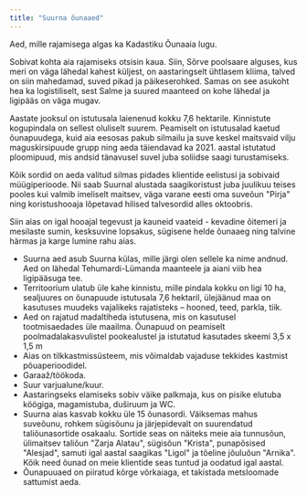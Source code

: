 ```yaml
---
title: "Suurna õunaaed"
---
```


Aed, mille rajamisega algas ka Kadastiku Õunaaia lugu.

Sobivat kohta aia rajamiseks otsisin kaua. Siin, Sõrve poolsaare alguses, kus meri on väga lähedal kahest küljest, on aastaringselt ühtlasem kliima, talved on siin mahedamad, suved pikad ja päikeserohked. Samas on see asukoht hea ka logistiliselt, sest Salme ja suured maanteed on kohe lähedal ja ligipääs on väga mugav.

Aastate jooksul on istutusala laienenud kokku 7,6 hektarile. Kinnistute kogupindala on sellest oluliselt suurem. Peamiselt on istutusalad kaetud õunapuudega, kuid aia eesosas pakub silmailu ja suve keskel maitsvaid vilju maguskirsipuude grupp ning aeda täiendavad ka 2021. aastal istutatud ploomipuud, mis andsid tänavusel suvel juba soliidse saagi turustamiseks.

Kõik sordid on aeda valitud silmas pidades klientide eelistusi ja sobivaid müügiperioode. Nii saab Suurnal alustada saagikoristust juba juulikuu teises pooles kui valmib imeliselt maitsev, väga varane eesti oma suveõun "Pirja" ning koristushooaja lõpetavad hilised talvesordid alles oktoobris.

Siin aias on igal hooajal tegevust ja kauneid vaateid - kevadine õitemeri ja mesilaste sumin, kesksuvine lopsakus, sügisene helde õunaaeg ning talvine härmas ja karge lumine rahu aias.

- Suurna aed asub Suurna külas, mille järgi olen sellele ka nime andnud. Aed on lähedal Tehumardi-Lümanda maanteele ja aiani viib hea ligipääsuga tee.
- Territoorium ulatub üle kahe kinnistu, mille pindala kokku on ligi 10 ha, sealjuures on õunapuude istutusala 7,6 hektaril, ülejäänud maa on kasutuses muudeks vajalikeks rajatisteks – hooned, teed, parkla, tiik.
- Aed on rajatud madaltiheda istutusena, mis on kasutusel tootmisaedades üle maailma. Õunapuud on peamiselt poolmadalakasvulistel pookealustel ja istutatud kasutades skeemi 3,5 x 1,5 m
- Aias on tilkkastmissüsteem, mis võimaldab vajaduse tekkides kastmist põuaperioodidel.
- Garaaž/töökoda.
- Suur varjualune/kuur.
- Aastaringseks elamiseks sobiv väike palkmaja, kus on pisike elutuba köögiga, magamistuba, duširuum ja WC.
- Suurna aias kasvab kokku üle 15 õunasordi. Väiksemas mahus suveõunu, rohkem sügisõunu ja järjepidevalt on suurendatud taliõunasortide osakaalu. Sortide seas on näiteks meie aia tunnusõun, ülimaitsev taliõun "Zarja Alatau", sügisõun "Krista", punapõsised "Alesjad", samuti igal aastal saagikas "Ligol" ja tõeline jõuluõun "Arnika". Kõik need õunad on meie klientide seas tuntud ja oodatud igal aastal.
- Õunapuuaed on piiratud kõrge võrkaiaga, et takistada metsloomade sattumist aeda.
